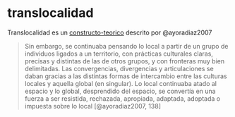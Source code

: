 # translocalidad

Translocalidad es un [constructo-teorico](constructo-teorico.md) descrito por @ayoradiaz2007

 >
 > Sin embargo, se continuaba pensando lo local a partir de un grupo de individuos ligados a un territorio, con prácticas culturales claras, precisas y distintas de las de otros grupos, y con fronteras muy bien delimitadas. Las convergencias, divergencias y articulaciones se daban gracias a las distintas formas de intercambio entre las culturas locales y aquella global (en singular). Lo local continuaba atado al espacio y lo global, desprendido del espacio, se convertía en una fuerza a ser resistida, rechazada, apropiada, adaptada, adoptada o impuesta sobre lo local [@ayoradiaz2007, 138]
